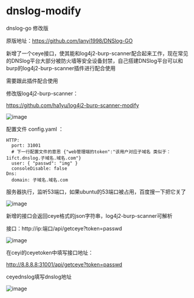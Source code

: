 # dnslog-modify

dnslog-go 修改版

原版地址：https://github.com/lanyi1998/DNSlog-GO

新增了一个ceye接口，使其能和log4j2-burp-scanner配合起来工作，现在常见的DNSlog平台大部分被防火墙等安全设备封禁，自己搭建DNSlog平台可以和burp的log4j2-burp-scanner插件进行配合使用

需要跟此插件配合使用

修改版log4j2-burp-scanner：

https://github.com/ha1yu/log4j2-burp-scanner-modify


![image](https://github.com/ha1yu/dnslog-modify/assets/59911588/9407d9e7-da12-4cdf-b923-693d5ed1b0ac)


配置文件 config.yaml ：

```
HTTP:
  port: 31001
  # 下一行配置文件的意思 {"web管理端的token":"该用户对应子域名 类似于：1ifct.dnslog.子域名.域名.com"}
  user: { "passwd": "img" }
  consoleDisable: false
Dns:
  domain: 子域名.域名.com
```

服务器执行，监听53端口，如果ubuntu的53端口被占用，百度搜一下把它关了

![image](https://github.com/ha1yu/dnslog-modify/assets/59911588/ee1becb1-0660-4c5d-a35e-0ca8ce316e87)

新增的接口会返回ceye格式的json字符串，log4j2-burp-scanner可解析

接口：http://ip:端口/api/getceye?token=passwd

![image](https://github.com/ha1yu/dnslog-modify/assets/59911588/a1739629-097e-43ba-b30d-9a0a5ac176ae)


在ceyi的ceyetoken中填写接口地址：

http://8.8.8.8:31001/api/getceye?token=passwd

ceyednslog填写dnslog地址

![image](https://github.com/ha1yu/dnslog-modify/assets/59911588/51ffe1d0-e02a-4c12-a3c1-f620c56acb4a)




